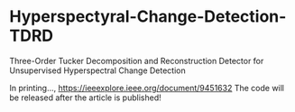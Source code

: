 # Hyperspectyral-Change-Detection-TDRD
Three-Order Tucker Decomposition and Reconstruction Detector for Unsupervised Hyperspectral Change Detection


In printing..., https://ieeexplore.ieee.org/document/9451632
The code will be released after the article is published!

